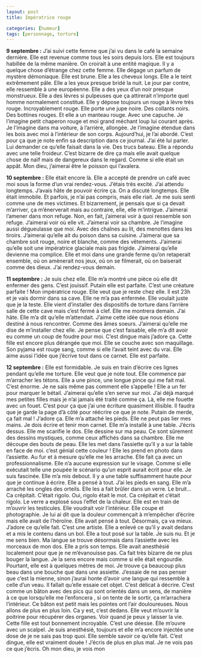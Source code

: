 ```yaml
---
layout: post
title: Impératrice rouge

categories: [humeur]
tags: [personnage, torture]
---
```


**9 septembre :**
J’ai suivi cette femme que j’ai vu dans le café la semaine dernière. Elle est revenue comme tous les soirs depuis lors. Elle est toujours habillée de la même manière. On croirait à une entité magique. Il y a quelque chose d’étrange chez cette femme. Elle dégage un parfum de mystère démoniaque.
Elle est brune. Elle a les cheveux longs. Elle a le teint extrêmement pâle. Elle a les yeux presque bridé la nuit. Le jour par contre, elle ressemble à une européenne. Elle a des yeux d’un noir presque monstrueux. Elle a des lèvres si pulpeuses que ça attirerait n’importe quel homme normalement constitué. Elle y dépose toujours un rouge à lèvre très rouge. Incroyablement rouge. Elle porte une jupe noire. Des collants noirs. Des bottines rouges. Et elle a un manteau rouge. Avec une capuche.
Je l’imagine petit chaperon rouge et moi grand méchant loup lui courant après.
Je l’imagine dans ma voiture, à l’arrière, allongée.
Je l’imagine étendue dans les bois avec moi à l’intérieur de son corps.
Aujourd’hui, je l’ai abordé. C’est pour ça que je note enfin sa description dans ce journal. J’ai été lui parler. Lui demander ce qu’elle faisait dans la vie. Des trucs bateau. Elle a répondu avec une telle froideur. C’est bizarre de dire ça mais elle avait quelque chose de naïf mais de dangereux dans le regard. Comme si elle était un appât. Mon dieu, j’aimerai être le poisson qui l’avalera.

**10 septembre :**
Elle était encore là. Elle a accepté de prendre un café avec moi sous la forme d’un vrai rendez-vous. J’étais très excité. J’ai attendu longtemps. J’avais hâte de pouvoir écrire ça. On a discuté longtemps. Elle était immobile. Et parfois, je n’ai pas compris, mais elle riait. Je me suis senti comme une de mes victimes. Et bizarrement, je pensais que si ça devait m’arriver, ça m’énerverait mais au contraire, elle, elle m’intrigue. J’aimerai l’amener dans mon refuge. Non, en fait, j’aimerai voir à quoi ressemble son refuge. J’aimerai voir où elle vit. J’aimerai voir sa chambre. Je l’imagine aussi dégueulasse que moi. Avec des chaînes au lit, des menottes dans les tiroirs. J’aimerai qu’elle ait du poison dans sa cuisine. J’aimerai que sa chambre soit rouge, noire et blanche, comme des vêtements. J’aimerai qu’elle soit une impératrice glaciale mais pas frigide. J’aimerai qu’elle devienne ma complice. Elle et moi dans une grande ferme qu’on retaperait ensemble, où on amènerait nos jeux, où on se filmerait, où on baiserait comme des dieux. J’ai rendez-vous demain.

**11 septembre :**
Je suis chez elle. Elle m’a montré une pièce où elle dit enfermer des gens. C’est jouissif. Putain elle est parfaite. C’est une créature parfaite ! Mon impératrice rouge. Elle veut que je reste chez elle. Il est 23h et je vais dormir dans sa cave. Elle ne m’a pas enfermée. Elle voulait juste que je la teste. Elle vient d’installer des dispositifs de torture dans l’arrière salle de cette cave mais c’est fermé à clef. Elle me montrera demain. J’ai hâte. Elle m’a dit qu’elle m’attendait. J’aime cette idée que nous étions destiné à nous rencontrer. Comme des âmes soeurs. J’aimerai qu’elle me dise de m’installer chez elle. Je pense que c’est faisable, elle m’a dit avoir eu comme un coup de foudre pour moi. C’est dingue mais j’adore ça. Cette fille est encore plus dérangée que moi. Elle se couche avec son maquillage. Son pyjama est rouge sang, comme si elle l’avait teint avec du vrai. Elle aime aussi l’idée que j’écrive tout dans ce carnet. Elle est parfaite.

**12 septembre :**
Elle est formidable. Je suis en train d’écrire ces lignes pendant qu’elle me torture. Elle veut que je note tout. Elle commence par m’arracher les tétons. Elle a une pince, une longue pince qui me fait mal. C’est énorme. Je ne sais même pas comment elle s’appelle ! Elle a un fer pour marquer le bétail. J’aimerai qu’elle s’en serve sur moi. J’ai déjà marqué mes petites filles mais je n’ai jamais été traité comme ça.
Là, elle me fouette avec un fouet. C’est pour ça que j’ai une écriture quasiment illisible. Il faudra que je garde la page d’à côté pour réécrire ce que je note. Putain de merde, ça fait mal ! J’adore ça. Elle m’a attaché les pieds. Elle ne peut pas lier mes mains. Je dois écrire et tenir mon carnet.
Elle m’a installé à une table. J’écris dessus. Elle me scarifie le dos. Elle dessine sur ma peau. Ce sont sûrement des dessins mystiques, comme ceux affichés dans sa chambre. Elle me découpe des bouts de peau. Elle les met dans l’assiette qu’il y a sur la table en face de moi. c’est génial cette couleur ! Elle les prend en photo dans l’assiette. Au fur et à mesure qu’elle me les arrache. Elle fait ça avec un professionnalisme. Elle n’a aucune expression sur le visage. Comme si elle exécutait telle une poupée le scénario qu’un esprit aurait écrit pour elle. Je suis fascinée.
Elle m’a mis debout. Il y a une table suffisamment haute pour que je continue à écrire. Elle a pensé à tout. J’ai les pieds en sang. Elle m’a arraché les ongles des orteils. Elle les a fait brûler dans un verre. Le bruit… Ca crépitait. C’était rigolo. Oui, rigolo était le mot. Ca crépitait et c’était rigolo. Le verre a explosé sous l’effet de la chaleur. Elle est en train de m’ouvrir les testicules. Elle voudrait voir l’intérieur. Elle coupe et photographie. Je lui ai dit que la douleur commençait à m’empêcher d’écrire mais elle avait de l’héroïne. Elle avait pensé à tout. Désormais, ça va mieux. J’adore ce qu’elle fait. C’est une artiste. Elle a enlevé ce qu’il y avait dedans et a mis le contenu dans un bol. Elle a tout posé sur la table. Je suis nu. Et je me sens bien.
Ma langue se trouve désormais dans l’assiette avec les morceaux de mon dos. Elle a pris son temps. Elle avait anesthésié localement pour que je ne m’évanouisse pas. Ca fait très bizarre de ne plus bouger la langue. Je la sens encore mais comme si elle était engourdie. Pourtant, elle est à quelques mètres de moi. Je trouve ça beaucoup plus beau dans une bouche que dans une assiette. J’essaie de ne pas penser que c’est la mienne, sinon j’aurai honte d’avoir une langue qui ressemble à celle d’un veau.
Il fallait qu’elle essaie cet objet. C’est délicat à décrire. C’est comme un bâton avec des pics qui sont orientés dans un sens, de manière à ce que lorsqu’elle me l’enfoncera , si on tente de le sortir, ça m’arrachera l’intérieur. Ce bâton est petit mais les pointes ont l’air douloureuses. Nous allons de plus en plus loin. Ca y est, c’est dedans.
Elle veut m’ouvrir la poitrine pour récupérer des organes. Voir quand je peux y laisser la vie. Cette fille est tout bonnement incroyable. C’est une déesse. Elle m’ouvre avec un scalpel. Je suis anesthésié, toujours et elle m’a encore injectée une dose de je ne sais pas trop quoi. Elle semble savoir ce qu’elle fait. C’est dingue, elle est vraiment douée ! J’écris de plus en plus mal. Je ne vois pas ce que j’écris. Oh mon dieu, je vois mon
